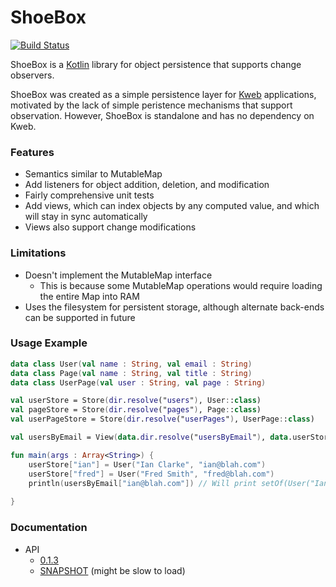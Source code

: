 # ShoeBox

[![Build Status](https://travis-ci.org/sanity/shoebox.svg?branch=master)](https://travis-ci.org/sanity/shoebox)

ShoeBox is a [Kotlin](http://kotlinlang.org/) library for object persistence that supports change observers.

ShoeBox was created as a simple persistence layer for [Kweb](http://kweb.io/) applications, motivated by
the lack of simple peristence mechanisms that support observation.  However, ShoeBox is standalone and has no 
dependency on Kweb.

### Features
* Semantics similar to MutableMap
* Add listeners for object addition, deletion, and modification
* Fairly comprehensive unit tests
* Add views, which can index objects by any computed value, and which will stay in sync automatically
* Views also support change modifications

### Limitations
* Doesn't implement the MutableMap interface
  * This is because some MutableMap operations would require loading the entire Map into RAM
* Uses the filesystem for persistent storage, although alternate back-ends can be supported in future

### Usage Example
```kotlin
data class User(val name : String, val email : String)
data class Page(val name : String, val title : String)
data class UserPage(val user : String, val page : String)

val userStore = Store(dir.resolve("users"), User::class)
val pageStore = Store(dir.resolve("pages"), Page::class)
val userPageStore = Store(dir.resolve("userPages"), UserPage::class)

val usersByEmail = View(data.dir.resolve("usersByEmail"), data.userStore, viewBy = User::email)

fun main(args : Array<String>) { 
    userStore["ian"] = User("Ian Clarke", "ian@blah.com")
    userStore["fred"] = User("Fred Smith", "fred@blah.com")
    println(usersByEmail["ian@blah.com"]) // Will print setOf(User("Ian Clarke", "ian@blah.com"))
    
}
```

### Documentation
* API
  * [0.1.3](https://jitpack.io/com/github/sanity/shoebox/0.1.3/javadoc/)
  * [SNAPSHOT](https://jitpack.io/com/github/sanity/shoebox/-SNAPSHOT/javadoc/) (might be slow to load)
